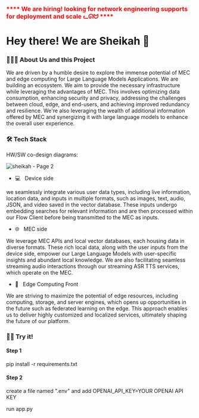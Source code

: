 <h3> <span style="color: red"> **** We are hiring! looking for network engineering supports for deployment and scale ᓚᘏᗢ **** </span></h3>

<h1> Hey there! We are Sheikah 👋 </h1>

<h3> 👨🏻‍💻 About Us and this Project </h3>
We are driven by a humble desire to explore the immense potential of MEC and edge computing for Large Language Models Applications. We are building an ecosystem. We aim to provide the necessary infrastructure while leveraging the advantages of MEC. This involves optimizing data consumption, enhancing security and privacy, addressing the challenges between cloud, edge, and end-users, and achieving improved redundancy and resilience. We're also leveraging the wealth of additional information offered by MEC and synergizing it with large language models to enhance the overall user experience.

<h3> 🛠 Tech Stack </h3>
HW/SW co-design diagrams:

![sheikah - Page 2](https://github.com/Dako2/sheikah-tower/assets/63529538/326b6ed8-c98c-4626-9855-e2e7d2740f1e)

- 💻 &nbsp; Device side

we seamlessly integrate various user data types, including live information, location data, and inputs in multiple formats, such as images, text, audio, JSON, and video saved in the vector database. These inputs undergo embedding searches for relevant information and are then processed within our Flow Client before being transmitted to the MEC as inputs.
  
- 🌐 &nbsp; MEC side

We leverage MEC APIs and local vector databases, each housing data in diverse formats. These rich local data, along with the user inputs from the device side, empower our Large Language Models with user-specific insights and abundant local knowledge. We are also facilitating seamless streaming audio interactions through our streaming ASR TTS services, which operate on the MEC.

- 🔧 &nbsp; Edge Computing Front

We are striving to maximize the potential of edge resources, including computing, storage, and server engines, which opens up opportunities in the future such as federated learning on the edge. This approach enables us to deliver highly customized and localized services, ultimately shaping the future of our platform.

<h3> 👨🔧 Try it! </h3>

<h4> Step 1 </h4>
pip install -r requirements.txt

<h4> Step 2 </h4>
create a file named ".env" and add OPENAI_API_KEY=YOUR OPENAI API KEY

run app.py
